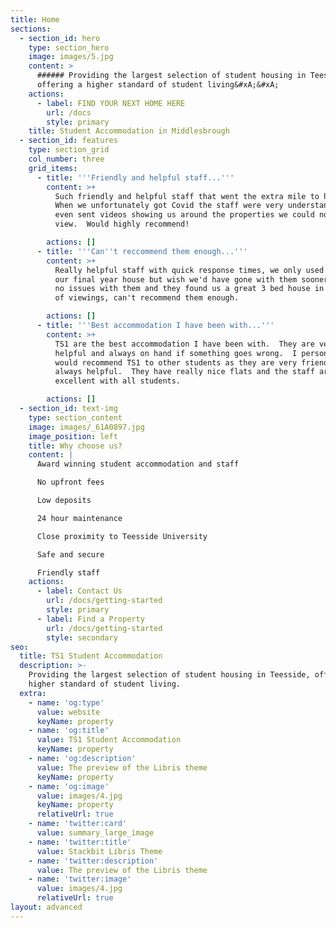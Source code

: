 ```yaml
---
title: Home
sections:
  - section_id: hero
    type: section_hero
    image: images/5.jpg
    content: >
      ###### Providing the largest selection of student housing in Teesside,
      offering a higher standard of student living&#xA;&#xA;
    actions:
      - label: FIND YOUR NEXT HOME HERE
        url: /docs
        style: primary
    title: Student Accommodation in Middlesbrough
  - section_id: features
    type: section_grid
    col_number: three
    grid_items:
      - title: '''Friendly and helpful staff...'''
        content: >+
          Such friendly and helpful staff that went the extra mile to help. 
          When we unfortunately got Covid the staff were very understanding and
          even sent videos showing us around the properties we could no longer
          view.  Would highly recommend!

        actions: []
      - title: '''Can''t reccommend them enough...'''
        content: >+
          Really helpful staff with quick response times, we only used them for
          our final year house but wish we'd have gone with them sooner.  We had
          no issues with them and they found us a great 3 bed house in one day
          of viewings, can't recommend them enough.

        actions: []
      - title: '''Best accommodation I have been with...'''
        content: >+
          TS1 are the best accommodation I have been with.  They are very
          helpful and always on hand if something goes wrong.  I personally
          would recommend TS1 to other students as they are very friendly and
          always helpful.  They have really nice flats and the staff are
          excellent with all students.

        actions: []
  - section_id: text-img
    type: section_content
    image: images/_61A0897.jpg
    image_position: left
    title: Why choose us?
    content: |
      Award winning student accommodation and staff

      No upfront fees

      Low deposits

      24 hour maintenance

      Close proximity to Teesside University

      Safe and secure

      Friendly staff
    actions:
      - label: Contact Us
        url: /docs/getting-started
        style: primary
      - label: Find a Property
        url: /docs/getting-started
        style: secondary
seo:
  title: TS1 Student Accommodation
  description: >-
    Providing the largest selection of student housing in Teesside, offering a
    higher standard of student living.
  extra:
    - name: 'og:type'
      value: website
      keyName: property
    - name: 'og:title'
      value: TS1 Student Accommodation
      keyName: property
    - name: 'og:description'
      value: The preview of the Libris theme
      keyName: property
    - name: 'og:image'
      value: images/4.jpg
      keyName: property
      relativeUrl: true
    - name: 'twitter:card'
      value: summary_large_image
    - name: 'twitter:title'
      value: Stackbit Libris Theme
    - name: 'twitter:description'
      value: The preview of the Libris theme
    - name: 'twitter:image'
      value: images/4.jpg
      relativeUrl: true
layout: advanced
---
```

